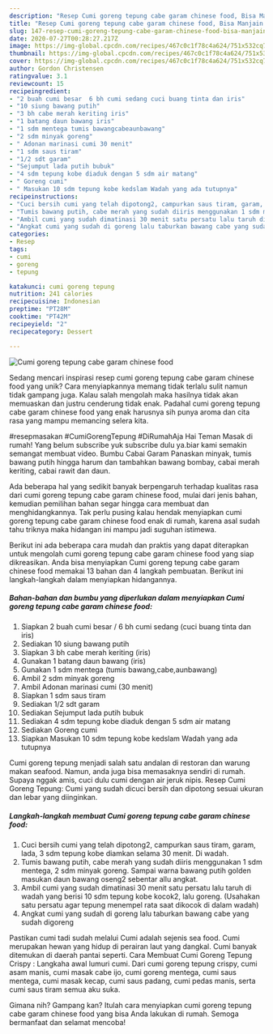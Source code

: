 ```yaml
---
description: "Resep Cumi goreng tepung cabe garam chinese food, Bisa Manjain Lidah"
title: "Resep Cumi goreng tepung cabe garam chinese food, Bisa Manjain Lidah"
slug: 147-resep-cumi-goreng-tepung-cabe-garam-chinese-food-bisa-manjain-lidah
date: 2020-07-27T00:28:27.217Z
image: https://img-global.cpcdn.com/recipes/467c0c1f78c4a624/751x532cq70/cumi-goreng-tepung-cabe-garam-chinese-food-foto-resep-utama.jpg
thumbnail: https://img-global.cpcdn.com/recipes/467c0c1f78c4a624/751x532cq70/cumi-goreng-tepung-cabe-garam-chinese-food-foto-resep-utama.jpg
cover: https://img-global.cpcdn.com/recipes/467c0c1f78c4a624/751x532cq70/cumi-goreng-tepung-cabe-garam-chinese-food-foto-resep-utama.jpg
author: Gordon Christensen
ratingvalue: 3.1
reviewcount: 15
recipeingredient:
- "2 buah cumi besar  6 bh cumi sedang cuci buang tinta dan iris"
- "10 siung bawang putih"
- "3 bh cabe merah keriting iris"
- "1 batang daun bawang iris"
- "1 sdm mentega tumis bawangcabeaunbawang"
- "2 sdm minyak goreng"
- " Adonan marinasi cumi 30 menit"
- "1 sdm saus tiram"
- "1/2 sdt garam"
- "Sejumput lada putih bubuk"
- "4 sdm tepung kobe diaduk dengan 5 sdm air matang"
- " Goreng cumi"
- " Masukan 10 sdm tepung kobe kedslam Wadah yang ada tutupnya"
recipeinstructions:
- "Cuci bersih cumi yang telah dipotong2, campurkan saus tiram, garam, lada, 3 sdm tepung kobe diamkan selama 30 menit. Di wadah."
- "Tumis bawang putih, cabe merah yang sudah diiris menggunakan 1 sdm mentega, 2 sdm minyak goreng. Sampai warna bawang putih golden masukan daun bawang oseng2 sebentar allu angkat."
- "Ambil cumi yang sudah dimatinasi 30 menit satu persatu lalu taruh di wadah yang berisi 10 sdm tepung kobe kocok2, lalu goreng. (Usahakan satu persatu agar tepung menempel rata saat dikocok di dalam wadah)"
- "Angkat cumi yang sudah di goreng lalu taburkan bawang cabe yang sudah digoreng"
categories:
- Resep
tags:
- cumi
- goreng
- tepung

katakunci: cumi goreng tepung 
nutrition: 241 calories
recipecuisine: Indonesian
preptime: "PT28M"
cooktime: "PT42M"
recipeyield: "2"
recipecategory: Dessert

---
```



![Cumi goreng tepung cabe garam chinese food](https://img-global.cpcdn.com/recipes/467c0c1f78c4a624/751x532cq70/cumi-goreng-tepung-cabe-garam-chinese-food-foto-resep-utama.jpg)

Sedang mencari inspirasi resep cumi goreng tepung cabe garam chinese food yang unik? Cara menyiapkannya memang tidak terlalu sulit namun tidak gampang juga. Kalau salah mengolah maka hasilnya tidak akan memuaskan dan justru cenderung tidak enak. Padahal cumi goreng tepung cabe garam chinese food yang enak harusnya sih punya aroma dan cita rasa yang mampu memancing selera kita.

#resepmasakan #CumiGorengTepung #DiRumahAja Hai Teman Masak di rumah! Yang belum subscribe yuk subscribe dulu ya.biar kami semakin semangat membuat video. Bumbu Cabai Garam Panaskan minyak, tumis bawang putih hingga harum dan tambahkan bawang bombay, cabai merah keriting, cabai rawit dan daun.

Ada beberapa hal yang sedikit banyak berpengaruh terhadap kualitas rasa dari cumi goreng tepung cabe garam chinese food, mulai dari jenis bahan, kemudian pemilihan bahan segar hingga cara membuat dan menghidangkannya. Tak perlu pusing kalau hendak menyiapkan cumi goreng tepung cabe garam chinese food enak di rumah, karena asal sudah tahu triknya maka hidangan ini mampu jadi suguhan istimewa.


Berikut ini ada beberapa cara mudah dan praktis yang dapat diterapkan untuk mengolah cumi goreng tepung cabe garam chinese food yang siap dikreasikan. Anda bisa menyiapkan Cumi goreng tepung cabe garam chinese food memakai 13 bahan dan 4 langkah pembuatan. Berikut ini langkah-langkah dalam menyiapkan hidangannya.

<!--inarticleads1-->

##### Bahan-bahan dan bumbu yang diperlukan dalam menyiapkan Cumi goreng tepung cabe garam chinese food:

1. Siapkan 2 buah cumi besar / 6 bh cumi sedang (cuci buang tinta dan iris)
1. Sediakan 10 siung bawang putih
1. Siapkan 3 bh cabe merah keriting (iris)
1. Gunakan 1 batang daun bawang (iris)
1. Gunakan 1 sdm mentega (tumis bawang,cabe,aunbawang)
1. Ambil 2 sdm minyak goreng
1. Ambil  Adonan marinasi cumi (30 menit)
1. Siapkan 1 sdm saus tiram
1. Sediakan 1/2 sdt garam
1. Sediakan Sejumput lada putih bubuk
1. Sediakan 4 sdm tepung kobe diaduk dengan 5 sdm air matang
1. Sediakan  Goreng cumi
1. Siapkan  Masukan 10 sdm tepung kobe kedslam Wadah yang ada tutupnya


Cumi goreng tepung menjadi salah satu andalan di restoran dan warung makan seafood. Namun, anda juga bisa memasaknya sendiri di rumah. Supaya nggak amis, cuci dulu cumi dengan air jeruk nipis. Resep Cumi Goreng Tepung: Cumi yang sudah dicuci bersih dan dipotong sesuai ukuran dan lebar yang diinginkan. 

<!--inarticleads2-->

##### Langkah-langkah membuat Cumi goreng tepung cabe garam chinese food:

1. Cuci bersih cumi yang telah dipotong2, campurkan saus tiram, garam, lada, 3 sdm tepung kobe diamkan selama 30 menit. Di wadah.
1. Tumis bawang putih, cabe merah yang sudah diiris menggunakan 1 sdm mentega, 2 sdm minyak goreng. Sampai warna bawang putih golden masukan daun bawang oseng2 sebentar allu angkat.
1. Ambil cumi yang sudah dimatinasi 30 menit satu persatu lalu taruh di wadah yang berisi 10 sdm tepung kobe kocok2, lalu goreng. (Usahakan satu persatu agar tepung menempel rata saat dikocok di dalam wadah)
1. Angkat cumi yang sudah di goreng lalu taburkan bawang cabe yang sudah digoreng


Pastikan cumi tadi sudah melalui Cumi adalah sejenis sea food. Cumi merupakan hewan yang hidup di perairan laut yang dangkal. Cumi banyak ditemukan di daerah pantai seperti. Cara Membuat Cumi Goreng Tepung Crispy : Langkaha awal lumuri cumi. Dari cumi goreng tepung crispy, cumi asam manis, cumi masak cabe ijo, cumi goreng mentega, cumi saus mentega, cumi masak kecap, cumi saus padang, cumi pedas manis, serta cumi saus tiram semua aku suka. 

Gimana nih? Gampang kan? Itulah cara menyiapkan cumi goreng tepung cabe garam chinese food yang bisa Anda lakukan di rumah. Semoga bermanfaat dan selamat mencoba!
